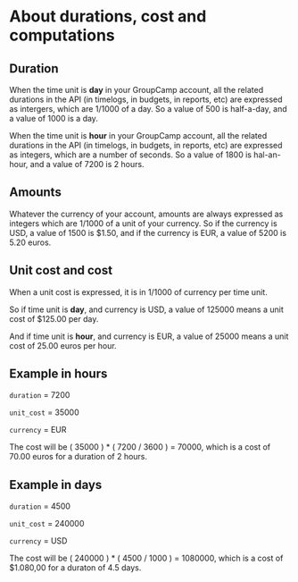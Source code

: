 # About durations, cost and computations

## Duration

When the time unit is **day** in your GroupCamp account, all the related
durations in the API (in timelogs, in budgets, in reports, etc) are expressed
as intergers, which are 1/1000 of a day. So a value of 500 is half-a-day,
and a value of 1000 is a day.

When the time unit is **hour** in your GroupCamp account, all the related
durations in the API (in timelogs, in budgets, in reports, etc) are expressed
as integers, which are a number of seconds. So a value of 1800 is hal-an-hour,
and a value of 7200 is 2 hours.

## Amounts

Whatever the currency of your account, amounts are always expressed as integers
which are 1/1000 of a unit of your currency. So if the currency is USD, a value
of 1500 is $1.50, and if the currency is EUR, a value of 5200 is 5.20 euros.

## Unit cost and cost

When a unit cost is expressed, it is in 1/1000 of currency per time unit.

So if time unit is **day**, and currency is USD, a value of 125000 means
a unit cost of $125.00 per day.

And if time unit is **hour**, and currency is EUR, a value of 25000 means
a unit cost of 25.00 euros per hour.

## Example in hours

`duration` = 7200

`unit_cost` = 35000

`currency` = EUR

The cost will be ( 35000 ) * ( 7200 / 3600 ) = 70000, which is a cost
of 70.00 euros for a duration of 2 hours.

## Example in days

`duration` = 4500

`unit_cost` = 240000

`currency` = USD

The cost will be ( 240000 ) * ( 4500 / 1000 ) = 1080000, which is a cost
of $1.080,00 for a duraton of 4.5 days.


